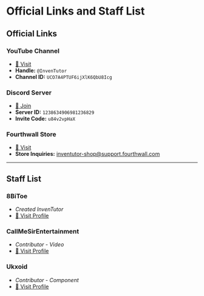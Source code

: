 # Official Links and Staff List

## Official Links

### YouTube Channel

- [📎 Visit](https://www.youtube.com/channel/UCO7A4PTUF6ijXlK6QbU8Icg)
- **Handle:** `@InvenTutor`
- **Channel ID:** `UCO7A4PTUF6ijXlK6QbU8Icg`

### Discord Server

- [📎 Join](https://discord.gg/u84v2vpHaX)
- **Server ID:** `1238634906981236829`
- **Invite Code:** `u84v2vpHaX`

### Fourthwall Store

- [📎 Visit](https://inventutor-shop.fourthwall.com/)
- **Store Inquiries:** [inventutor-shop@support.fourthwall.com](mailto:inventutor-shop@support.fourthwall.com)

***

## Staff List

### 8BiToe

- *Created InvenTutor*
- [📎 Visit Profile](https://8bitoe.carrd.co/)

### CallMeSirEntertainment

- *Contributor - Video*
- [📎 Visit Profile](https://cmse.carrd.co/)

### Ukxoid

- *Contributor - Component*
- [📎 Visit Profile](https://discord.com/users/1251642853692539091)
